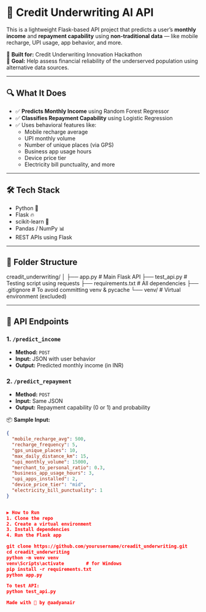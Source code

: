 # 🧠 Credit Underwriting AI API

This is a lightweight Flask-based API project that predicts a user’s **monthly income** and **repayment capability** using **non-traditional data** — like mobile recharge, UPI usage, app behavior, and more.

🎯 **Built for:** Credit Underwriting Innovation Hackathon  
🚀 **Goal:** Help assess financial reliability of the underserved population using alternative data sources.

---

## 🔍 What It Does

- ✅ **Predicts Monthly Income** using Random Forest Regressor  
- ✅ **Classifies Repayment Capability** using Logistic Regression  
- ✅ Uses behavioral features like:
  - Mobile recharge average  
  - UPI monthly volume  
  - Number of unique places (via GPS)  
  - Business app usage hours  
  - Device price tier  
  - Electricity bill punctuality, and more

---

## 🛠️ Tech Stack

- Python 🐍  
- Flask 🔥  
- scikit-learn 🤖  
- Pandas / NumPy 📊  
- REST APIs using Flask

---

## 📁 Folder Structure

creadit_underwriting/
│
├── app.py # Main Flask API
├── test_api.py # Testing script using requests
├── requirements.txt # All dependencies
├── .gitignore # To avoid committing venv & pycache
└── venv/ # Virtual environment (excluded)

---

## 📡 API Endpoints

### 1. `/predict_income`  
- **Method:** `POST`  
- **Input:** JSON with user behavior  
- **Output:** Predicted monthly income (in INR)

### 2. `/predict_repayment`  
- **Method:** `POST`  
- **Input:** Same JSON  
- **Output:** Repayment capability (0 or 1) and probability

📦 **Sample Input:**
```json
{
  "mobile_recharge_avg": 500,
  "recharge_frequency": 5,
  "gps_unique_places": 10,
  "max_daily_distance_km": 15,
  "upi_monthly_volume": 15000,
  "merchant_to_personal_ratio": 0.3,
  "business_app_usage_hours": 3,
  "upi_apps_installed": 2,
  "device_price_tier": "mid",
  "electricity_bill_punctuality": 1
}


▶️ How to Run
1. Clone the repo
2. Create a virtual environment
3. Install dependencies
4. Run the Flask app

git clone https://github.com/yourusername/creadit_underwriting.git
cd creadit_underwriting
python -m venv venv
venv\Scripts\activate        # for Windows
pip install -r requirements.txt
python app.py

To test API:
python test_api.py

Made with 💖 by @aadyanair